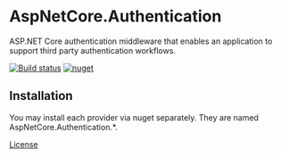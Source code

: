 # AspNetCore.Authentication
ASP.NET Core authentication middleware that enables an application to support third party authentication workflows.

[![Build status](https://ci.appveyor.com/api/projects/status/3wqxto3gnj2jjhav/branch/master?svg=true)](https://ci.appveyor.com/project/jpisano/aspnetcore-authentication/branch/master) [![nuget](https://img.shields.io/nuget/v/AspNetCore.Authentication.svg)](https://www.nuget.org/packages/AspNetCore.Authentication.Podbean)

## Installation

You may install each provider via nuget separately. They are named AspNetCore.Authentication.*.

[License](https://github.com/jpisano/AspNetCore.Authentication/blob/master/LICENSE)
   
